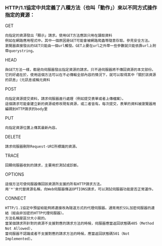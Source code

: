 ### HTTP/1.1協定中共定義了八種方法（也叫「動作」）來以不同方式操作指定的資源：




GET
```
向指定的資源發出「顯示」請求。使用GET方法應該只用在讀取資料
例如在網路應用程式中。其中一個原因是GET可能會被網路爬蟲等隨意存取。參見安全方法。
瀏覽器直接發出的GET只能由一個url觸發。GET上要在url之外帶一些參數就只能依靠url上附帶querystring。
```


HEAD
```
與GET方法一樣，都是向伺服器發出指定資源的請求。只不過伺服器將不傳回資源的本文部份。
它的好處在於，使用這個方法可以在不必傳輸全部內容的情況下，就可以取得其中「關於該資源的訊息」（元訊息或稱元資料

```


POST
```
向指定資源提交資料，請求伺服器進行處理（例如提交表單或者上傳檔案）。
這個請求可能會建立新的資源或修改現有資源，或二者皆有。每次提交，表單的資料被瀏覽器用編碼到HTTP請求的body里
```

PUT
```
向指定資源位置上傳其最新內容。
```

DELETE
```
請求伺服器刪除Request-URI所標識的資源。

```


TRACE
```
回顯伺服器收到的請求，主要用於測試或診斷。

```


OPTIONS
```
這個方法可使伺服器傳回該資源所支援的所有HTTP請求方法。
用'*'來代替資源名稱，向Web伺服器傳送OPTIONS請求，可以測試伺服器功能是否正常運作。

```



CONNECT
```
HTTP/1.1協定中預留給能夠將連接改為隧道方式的代理伺服器。通常用於SSL加密伺服器的連結（經由非加密的HTTP代理伺服器）。
方法名稱是區分大小寫的。
當某個請求所針對的資源不支援對應的請求方法的時候，伺服器應當返回狀態碼405（Method Not Allowed），
當伺服器不認識或者不支援對應的請求方法的時候，應當返回狀態碼501（Not Implemented）。

```
